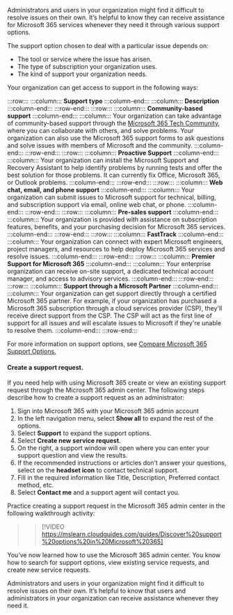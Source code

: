 Administrators and users in your organization might find it difficult to resolve issues on their own. It’s helpful to know they can receive assistance for Microsoft 365 services whenever they need it through various support options.<br>

The support option chosen to deal with a particular issue depends on:

 -  The tool or service where the issue has arisen.
 -  The type of subscription your organization uses.
 -  The kind of support your organization needs.

Your organization can get access to support in the following ways:

:::row:::
  :::column:::
    **Support type**
  :::column-end:::
  :::column:::
    **Description**
  :::column-end:::
:::row-end:::
:::row:::
  :::column:::
    **Community-based support**
  :::column-end:::
  :::column:::
    Your organization can take advantage of community-based support through the [Microsoft 365 Tech Community](https://techcommunity.microsoft.com/t5/microsoft-365/ct-p/microsoft365?azure-portal=true), where you can collaborate with others, and solve problems. Your organization can also use the Microsoft 365 support forms to ask questions and solve issues with members of Microsoft and the community.
  :::column-end:::
:::row-end:::
:::row:::
  :::column:::
    **Proactive Support**
  :::column-end:::
  :::column:::
    Your organization can install the Microsoft Support and Recovery Assistant to help identify problems by running tests and offer the best solution for those problems. It can currently fix Office, Microsoft 365, or Outlook problems.
  :::column-end:::
:::row-end:::
:::row:::
  :::column:::
    **Web chat, email, and phone support**
  :::column-end:::
  :::column:::
    Your organization can submit issues to Microsoft support for technical, billing, and subscription support via email, online web chat, or phone.
  :::column-end:::
:::row-end:::
:::row:::
  :::column:::
    **Pre-sales support**
  :::column-end:::
  :::column:::
    Your organization is provided with assistance on subscription features, benefits, and your purchasing decision for Microsoft 365 services.
  :::column-end:::
:::row-end:::
:::row:::
  :::column:::
    **FastTrack**
  :::column-end:::
  :::column:::
    Your organization can connect with expert Microsoft engineers, project managers, and resources to help deploy Microsoft 365 services and resolve issues.
  :::column-end:::
:::row-end:::
:::row:::
  :::column:::
    **Premier Support for Microsoft 365**
  :::column-end:::
  :::column:::
    Your enterprise organization can receive on-site support, a dedicated technical account manager, and access to advisory services.
  :::column-end:::
:::row-end:::
:::row:::
  :::column:::
    **Support through a Microsoft Partner**
  :::column-end:::
  :::column:::
    Your organization can get support directly through a certified Microsoft 365 partner. For example, if your organization has purchased a Microsoft 365 subscription through a cloud services provider (CSP), they'll receive direct support from the CSP. The CSP will act as the first line of support for all issues and will escalate issues to Microsoft if they're unable to resolve them.
  :::column-end:::
:::row-end:::


For more information on support options, see [Compare Microsoft 365 Support Options.](https://www.microsoft.com/microsoft-365/business/microsoft-365-for-business-support-options?azure-portal=true)

#### **Create a support request.**

If you need help with using Microsoft 365 create or view an existing support request through the Microsoft 365 admin center. The following steps describe how to create a support request as an administrator:

1.  Sign into Microsoft 365 with your Microsoft 365 admin account
2.  In the left navigation menu, select **Show all** to expand the rest of the options.
3.  Select **Support** to expand the support options.
4.  Select **Create new service request**.
5.  On the right, a support window will open where you can enter your support question and view the results.
6.  If the recommended instructions or articles don’t answer your questions, select on the **headset icon** to contact technical support.
7.  Fill in the required information like Title, Description, Preferred contact method, etc.
8.  Select **Contact me** and a support agent will contact you.

Practice creating a support request in the Microsoft 365 admin center in the following walkthrough activity:

> > [!VIDEO https://mslearn.cloudguides.com/guides/Discover%20support%20options%20in%20Microsoft%20365]

You’ve now learned how to use the Microsoft 365 admin center. You know how to search for support options, view existing service requests, and create new service requests.

Administrators and users in your organization might find it difficult to resolve issues on their own. It’s helpful to know that users and administrators in your organization can receive assistance whenever they need it.
